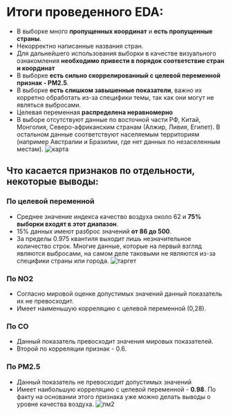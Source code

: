 # Итоги проведенного EDA:
- В выборке много **пропущенных координат** и **есть пропущенные страны**.
- Некорректно написанные названия стран.
- Для дальнейшего использования выборки в качестве визуального ознакомления **необходимо привести в порядок соответствие стран и координат**
- В выборке **есть сильно скоррелированный с целевой переменной признак - PM2.5**.
- В выборке **есть слишком завышенные показатели**, важно их корретно обработать из-за специфики темы, так как они могут не являться выбросами.
- Целевая переменная **распределена неравномерно** 
- В выборе отсутствуют данные по восточной части РФ, Китай, Монголия, Северо-африканским странам (Алжир, Ливия, Египет). В остальном данные соответствуют населяемым территориям (например Австралии и Бразилии, где нет данных по незаселенным местам).
![карта](https://github.com/boisterous-cat/AirQualityProject/assets/93883573/b65f3ddd-889f-44f5-8322-171db54ed0d2)


## Что касается признаков по отдельности, некоторые выводы:
### По целевой переменной
- Среднее значение индекса качество воздуха около 62 и **75% выборки входят в этот диапазон**.
- 15% данных имеют разброс значений **от 86 до 500**.
- За пределы 0.975 квантиля выходит лишь незначительное количество строк. Многие данные, которые на первый взгляд являются выбросами, на самом деле таковыми не являются из-за специфики страны или города.
  ![таргет](https://github.com/boisterous-cat/AirQualityProject/assets/93883573/c1953d6f-fbe6-417d-b754-d160d2d9d6c8)


### По NO2
- Согласно мировой оценке допустимых значений данный показатель их не превосходит.
- Имеет наименьшую корреляцию с целевой переменной (0,28).

### По CO
- Данный показатель превосходит значения мировых показателей.
- Второй по корреляции признак - 0.6.

### По PM2.5
- Данный показатель не превосходит допустимых значений
- Имеет наибольшую корреляцию с целевой переменной - **0.98**. По факту на основании этого признака уже можно делать выводы о уровне качества воздуха.
![пм2](https://github.com/boisterous-cat/AirQualityProject/assets/93883573/2ce8736c-0481-4334-9ae1-8a6d0129026c)


